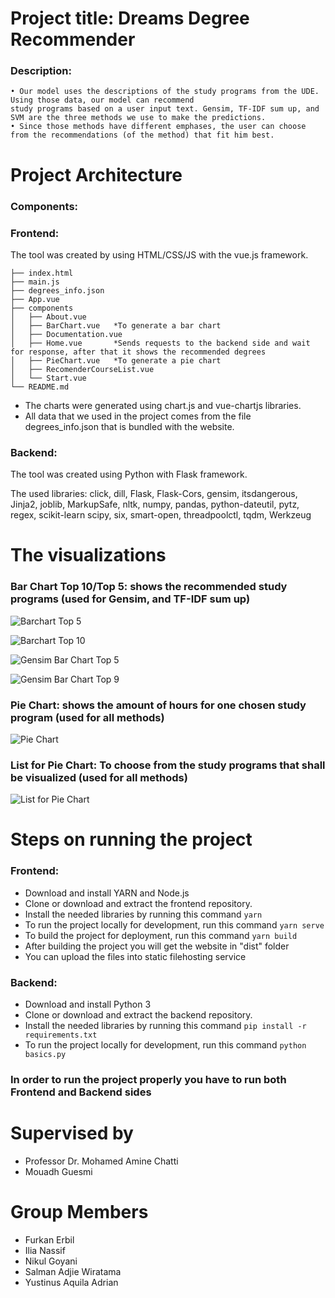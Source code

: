 # Project title: Dreams Degree Recommender

### **Description:**

	• Our model uses the descriptions of the study programs from the UDE. Using those data, our model can recommend 
	study programs based on a user input text. Gensim, TF-IDF sum up, and SVM are the three methods we use to make the predictions. 
	• Since those methods have different emphases, the user can choose from the recommendations (of the method) that fit him best.
	
# Project Architecture
### Components:

### Frontend:

The tool was created by using HTML/CSS/JS with the vue.js framework.

	├── index.html
	├── main.js
	├── degrees_info.json
	├── App.vue
	├── components
	│   ├── About.vue
	│   ├── BarChart.vue   *To generate a bar chart
	│   ├── Documentation.vue
	│   ├── Home.vue       *Sends requests to the backend side and wait for response, after that it shows the recommended degrees
	│   ├── PieChart.vue   *To generate a pie chart
	│   ├── RecomenderCourseList.vue
	│   └── Start.vue
	└── README.md

* The charts were generated using chart.js and vue-chartjs libraries.
* All data that we used in the project comes from the file degrees_info.json that is bundled with the website.

### Backend:

The tool was created using Python with Flask framework.

The used libraries: click, dill, Flask, Flask-Cors, gensim, itsdangerous, Jinja2, joblib, MarkupSafe, nltk, numpy, pandas, python-dateutil, pytz, regex, scikit-learn
scipy, six, smart-open, threadpoolctl, tqdm, Werkzeug

# The visualizations

### Bar Chart Top 10/Top 5: shows the recommended study programs (used for Gensim, and TF-IDF sum up)

![Barchart Top 5](https://user-images.githubusercontent.com/50524579/109694156-c5d97c00-7b8a-11eb-8d64-ad3ee22e8b3f.png)

![Barchart Top 10](https://user-images.githubusercontent.com/50524579/109694192-d25dd480-7b8a-11eb-9aa9-3397f2896979.png)

![Gensim Bar Chart Top 5](https://user-images.githubusercontent.com/50524579/109694215-db4ea600-7b8a-11eb-9cfd-9f46d3c62b3e.png)

![Gensim Bar Chart Top 9](https://user-images.githubusercontent.com/50524579/109694227-dee22d00-7b8a-11eb-9313-a967a570ca31.png)

### Pie Chart: shows the amount of hours for one chosen study program (used for all methods)

![Pie Chart ](https://user-images.githubusercontent.com/50524579/109694268-e7d2fe80-7b8a-11eb-864a-2d85d46d9b4c.png)

### List for Pie Chart: To choose from the study programs that shall be visualized (used for all methods)

![List for Pie Chart](https://user-images.githubusercontent.com/50524579/109694298-f02b3980-7b8a-11eb-9a46-b23970ffb73b.png)

# Steps on running the project

### Frontend:

* Download and install YARN and Node.js
* Clone or download and extract the frontend repository.
* Install the needed libraries by running this command 
```yarn``` 
* To run the project locally for development, run this command
```yarn serve```
* To build the project for deployment, run this command
```yarn build```
* After building the project you will get the website in "dist" folder
* You can upload the files into static filehosting service


### Backend:

* Download and install Python 3
* Clone or download and extract the backend repository.
* Install the needed libraries by running this command 
```pip install -r requirements.txt``` 
* To run the project locally for development, run this command
```python basics.py```

### In order to run the project properly you have to run both Frontend and Backend sides

# Supervised by

* Professor Dr. Mohamed Amine Chatti
* Mouadh Guesmi

# Group Members

* Furkan Erbil
* Ilia Nassif
* Nikul Goyani
* Salman Adjie Wiratama
* Yustinus Aquila Adrian
